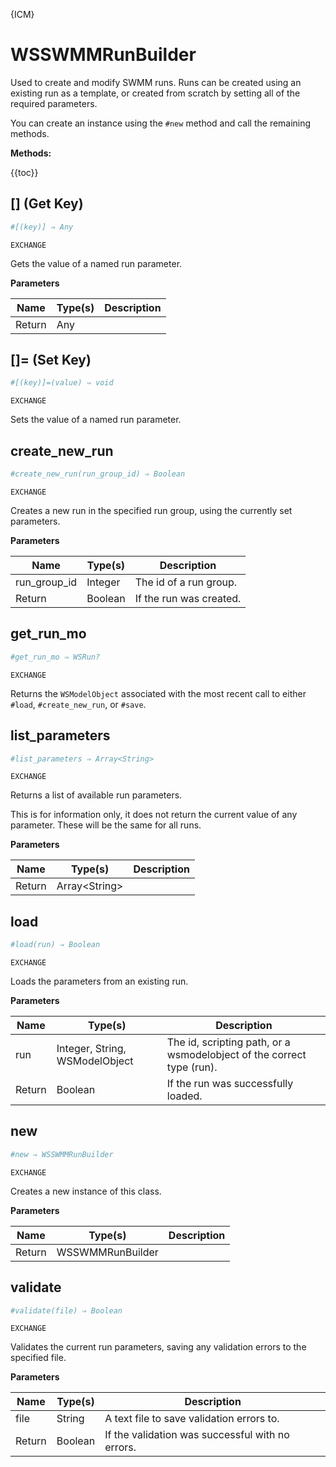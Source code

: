 {ICM}

# WSSWMMRunBuilder

Used to create and modify SWMM runs. Runs can be created using an existing run as a template, or created from scratch by setting all of the required parameters.

You can create an instance using the `#new` method and call the remaining methods.

**Methods:**

{{toc}}

## [] (Get Key)

```ruby
#[(key)] ⇒ Any
```

`EXCHANGE`

Gets the value of a named run parameter.

**Parameters**

| Name   | Type(s) | Description |
| ------ | ------- | ----------- |
| Return | Any     |             |

## []= (Set Key)

```ruby
#[(key)]=(value) ⇒ void
```

`EXCHANGE`

Sets the value of a named run parameter.

## create_new_run

```ruby
#create_new_run(run_group_id) ⇒ Boolean
```

`EXCHANGE`

Creates a new run in the specified run group, using the currently set parameters.

**Parameters**

| Name         | Type(s) | Description             |
| ------------ | ------- | ----------------------- |
| run_group_id | Integer | The id of a run group.  |
| Return       | Boolean | If the run was created. |

## get_run_mo

```ruby
#get_run_mo ⇒ WSRun?
```

`EXCHANGE`

Returns the `WSModelObject` associated with the most recent call to either `#load`, `#create_new_run`, or `#save`.

## list_parameters

```ruby
#list_parameters ⇒ Array<String>
```

`EXCHANGE`

Returns a list of available run parameters.

This is for information only, it does not return the current value of any parameter. These will be the same for all runs.

**Parameters**

| Name   | Type(s)       | Description |
| ------ | ------------- | ----------- |
| Return | Array\<String> |             |

## load

```ruby
#load(run) ⇒ Boolean
```

`EXCHANGE`

Loads the parameters from an existing run.

**Parameters**

| Name   | Type(s)                        | Description                                                           |
| ------ | ------------------------------ | --------------------------------------------------------------------- |
| run    | Integer, String, WSModelObject | The id, scripting path, or a wsmodelobject of the correct type (run). |
| Return | Boolean                        | If the run was successfully loaded.                                   |

## new

```ruby
#new ⇒ WSSWMMRunBuilder
```

`EXCHANGE`

Creates a new instance of this class.

**Parameters**

| Name   | Type(s)          | Description |
| ------ | ---------------- | ----------- |
| Return | WSSWMMRunBuilder |             |

## validate

```ruby
#validate(file) ⇒ Boolean
```

`EXCHANGE`

Validates the current run parameters, saving any validation errors to the specified file.

**Parameters**

| Name   | Type(s) | Description                                      |
| ------ | ------- | ------------------------------------------------ |
| file   | String  | A text file to save validation errors to.        |
| Return | Boolean | If the validation was successful with no errors. |
